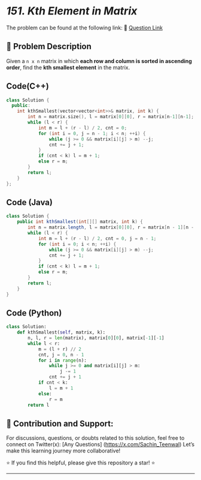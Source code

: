 # *151. Kth Element in Matrix*

The problem can be found at the following link: 🔗 [Question Link](https://www.geeksforgeeks.org/problems/kth-element-in-matrix/1)

## **🧩 Problem Description**

Given a `n x n` matrix in which **each row and column is sorted in ascending order**, find the **kth smallest element** in the matrix.


## Code(C++)
```cpp
class Solution {
  public:
    int kthSmallest(vector<vector<int>>& matrix, int k) {
        int n = matrix.size(), l = matrix[0][0], r = matrix[n-1][n-1];
        while (l < r) {
            int m = l + (r - l) / 2, cnt = 0;
            for (int i = 0, j = n - 1; i < n; ++i) {
                while (j >= 0 && matrix[i][j] > m) --j;
                cnt += j + 1;
            }
            if (cnt < k) l = m + 1;
            else r = m;
        }
        return l;
    }
};
```

## Code (Java)

```java
class Solution {
    public int kthSmallest(int[][] matrix, int k) {
        int n = matrix.length, l = matrix[0][0], r = matrix[n - 1][n - 1];
        while (l < r) {
            int m = l + (r - l) / 2, cnt = 0, j = n - 1;
            for (int i = 0; i < n; ++i) {
                while (j >= 0 && matrix[i][j] > m) --j;
                cnt += j + 1;
            }
            if (cnt < k) l = m + 1;
            else r = m;
        }
        return l;
    }
}
```

## Code (Python)

```python
class Solution:
    def kthSmallest(self, matrix, k):
        n, l, r = len(matrix), matrix[0][0], matrix[-1][-1]
        while l < r:
            m = (l + r) // 2
            cnt, j = 0, n - 1
            for i in range(n):
                while j >= 0 and matrix[i][j] > m:
                    j -= 1
                cnt += j + 1
            if cnt < k:
                l = m + 1
            else:
                r = m
        return l
```



## 🎯 **Contribution and Support:**

For discussions, questions, or doubts related to this solution, feel free to connect on Twitter(x): [Any Questions] (https://x.com/Sachin_Teenwal) Let’s make this learning journey more collaborative!

⭐ If you find this helpful, please give this repository a star! ⭐

---
